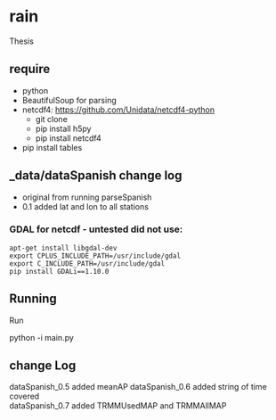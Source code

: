 # rain

Thesis

## require 
* python
* BeautifulSoup for parsing
* netcdf4: https://github.com/Unidata/netcdf4-python
    * git clone 
    * pip install h5py
    * pip install netcdf4
* pip install tables


## _data/dataSpanish change log
* original from running parseSpanish
* 0.1 added lat and lon to all stations 


### GDAL for netcdf - untested did not use:
```
apt-get install libgdal-dev
export CPLUS_INCLUDE_PATH=/usr/include/gdal
export C_INCLUDE_PATH=/usr/include/gdal
pip install GDALi==1.10.0
```

## Running 

Run 


python -i main.py

## change Log

dataSpanish_0.5 added meanAP
dataSpanish_0.6 added string of time covered  
dataSpanish_0.7 added TRMMUsedMAP and TRMMAllMAP  





